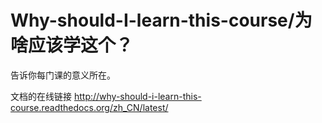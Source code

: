 Why-should-I-learn-this-course/为啥应该学这个？
==============================

告诉你每门课的意义所在。

文档的在线链接 http://why-should-i-learn-this-course.readthedocs.org/zh_CN/latest/
